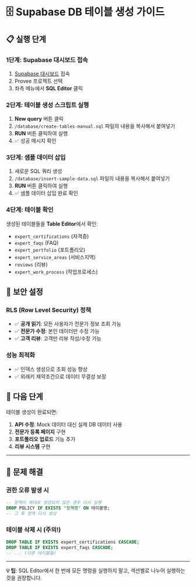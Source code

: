 # 🗄️ Supabase DB 테이블 생성 가이드

## 📋 실행 단계

### 1단계: Supabase 대시보드 접속
1. [Supabase 대시보드](https://app.supabase.com) 접속
2. Provee 프로젝트 선택
3. 좌측 메뉴에서 **SQL Editor** 클릭

### 2단계: 테이블 생성 스크립트 실행
1. **New query** 버튼 클릭
2. `/database/create-tables-manual.sql` 파일의 내용을 복사해서 붙여넣기
3. **RUN** 버튼 클릭하여 실행
4. ✅ 성공 메시지 확인

### 3단계: 샘플 데이터 삽입
1. 새로운 SQL 쿼리 생성
2. `/database/insert-sample-data.sql` 파일의 내용을 복사해서 붙여넣기
3. **RUN** 버튼 클릭하여 실행
4. ✅ 샘플 데이터 삽입 완료 확인

### 4단계: 테이블 확인
생성된 테이블들을 **Table Editor**에서 확인:
- `expert_certifications` (자격증)
- `expert_faqs` (FAQ)
- `expert_portfolio` (포트폴리오)
- `expert_service_areas` (서비스지역)
- `reviews` (리뷰)
- `expert_work_process` (작업프로세스)

## 🔐 보안 설정

### RLS (Row Level Security) 정책
- ✅ **공개 읽기**: 모든 사용자가 전문가 정보 조회 가능
- ✅ **전문가 수정**: 본인 데이터만 수정 가능
- ✅ **고객 리뷰**: 고객만 리뷰 작성/수정 가능

### 성능 최적화
- ✅ 인덱스 생성으로 조회 성능 향상
- ✅ 외래키 제약조건으로 데이터 무결성 보장

## 🎯 다음 단계

테이블 생성이 완료되면:
1. **API 수정**: Mock 데이터 대신 실제 DB 데이터 사용
2. **전문가 등록 페이지** 구현
3. **포트폴리오 업로드** 기능 추가
4. **리뷰 시스템** 구현

---

## 🚨 문제 해결

### 권한 오류 발생 시
```sql
-- 정책이 제대로 생성되지 않은 경우 다시 실행
DROP POLICY IF EXISTS "정책명" ON 테이블명;
-- 그 후 정책 다시 생성
```

### 테이블 삭제 시 (주의!)
```sql
DROP TABLE IF EXISTS expert_certifications CASCADE;
DROP TABLE IF EXISTS expert_faqs CASCADE;
-- ... (다른 테이블들)
```

---

**💡 팁**: SQL Editor에서 한 번에 모든 명령을 실행하지 말고, 섹션별로 나누어 실행하는 것을 권장합니다.